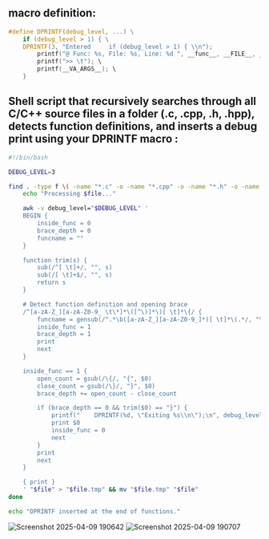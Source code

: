 ## macro definition:
```C
#define DPRINTF(debug_level, ...) \
    if (debug_level > 1) { \
    DPRINTF(3, "Entered     if (debug_level > 1) { \\n");
        printf("@ Func: %s, File: %s, Line: %d ", __func__, __FILE__, __LINE__); \
        printf(">> \t"); \
        printf(__VA_ARGS__); \
    }
```
## Shell script that recursively searches through all C/C++ source files in a folder (.c, .cpp, .h, .hpp), detects function definitions, and inserts a debug print using your DPRINTF macro :
```bash
#!/bin/bash

DEBUG_LEVEL=3

find . -type f \( -name "*.c" -o -name "*.cpp" -o -name "*.h" -o -name "*.hpp" \) | while read -r file; do
    echo "Processing $file..."

    awk -v debug_level="$DEBUG_LEVEL" '
    BEGIN {
        inside_func = 0
        brace_depth = 0
        funcname = ""
    }

    function trim(s) {
        sub(/^[ \t]+/, "", s)
        sub(/[ \t]+$/, "", s)
        return s
    }

    # Detect function definition and opening brace
    /^[a-zA-Z_][a-zA-Z0-9_ \t\*]*\([^\)]*\)[ \t]*\{/ {
        funcname = gensub(/^.*\b([a-zA-Z_][a-zA-Z0-9_]*)[ \t]*\(.*/, "\\1", "g", $0)
        inside_func = 1
        brace_depth = 1
        print
        next
    }

    inside_func == 1 {
        open_count = gsub(/\{/, "{", $0)
        close_count = gsub(/\}/, "}", $0)
        brace_depth += open_count - close_count

        if (brace_depth == 0 && trim($0) == "}") {
            printf("    DPRINTF(%d, \"Exiting %s\\n\");\n", debug_level, funcname)
            print $0
            inside_func = 0
            next
        }
        print
        next
    }

    { print }
    ' "$file" > "$file.tmp" && mv "$file.tmp" "$file"
done

echo "DPRINTF inserted at the end of functions."
```
![Screenshot 2025-04-09 190642](https://github.com/user-attachments/assets/1e6cd09e-9556-4d77-96f2-4148bd80e022)
![Screenshot 2025-04-09 190707](https://github.com/user-attachments/assets/8c7b4073-6648-46e6-9886-7b9b6a703f84)


